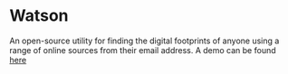 # Watson

An open-source utility for finding the digital footprints of anyone using a range of online sources from their email address. A demo can be found [here](https://robbiesymonds.me/watson) 

